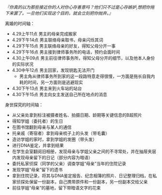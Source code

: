*『你真的以为那些接近你的人对你心存善意吗？他们只不过是心存嫉妒,想把你拖下来罢了。一旦他们实现这个目的，就会立刻把你抛弃。』*

离婚的时间轴：

* 4.29上午11点 男主的母亲完成搬家
* 4.29下午14点 男主联络母亲取书，母亲闪烁其词
* 4.29下午15点 男主联络母亲的好友，得知父母分开一事
* 4.29下午16点 男主接到律师事务所的电话，预约会面时间
* 4.30上午09点 男主前往律师事务所，得知父母分开的细节，以及他本人身份的实际状况
* 4.30中午12点 男主回家，发现钥匙无法开门
    * 男主角从律师事务所到家的这一段路特意走得很慢，一方面是拖长自我内耗的时间，另一方面则是逃避现实
* 4.30下午13点 男主来到火车站的站台
* 4.30下午15点 男主向女主发送自己所在地点的消息

身世探究的时间轴：

* 从父亲处拿到标注被摄者姓名、拍摄日期、龄期等关键信息的B超照片
* 得知学姐（委托者）的生日
* 在图书馆翻到母亲与某人的通信
* 托亲戚（寄宿者）拿到母亲梳子上的头发（带毛囊）
* 造访学姐的家时，拿到学姐的发圈（带头发）
* 进行DNA鉴定，并拿到结果
* 在学生会室翻阅旧相册，发现母亲与学姐父亲之间的不寻常处，并在抽屉夹层内发现母亲留下的日记（部分内容为暗语）
* 委托私家侦探（同学的父亲）调查学姐“母亲”当年的住院记录
* 发现学姐“母亲”留下的遗书
* 拿到住院记录，将其与DNA鉴定报告、纪念相簿的照片、日记整理归档，在私家侦探处保留一份副本，自己携带原件和一份副本，另一份副本交给父亲
* 前往学姐“母亲”的墓地，留下带暗语文字的花束
